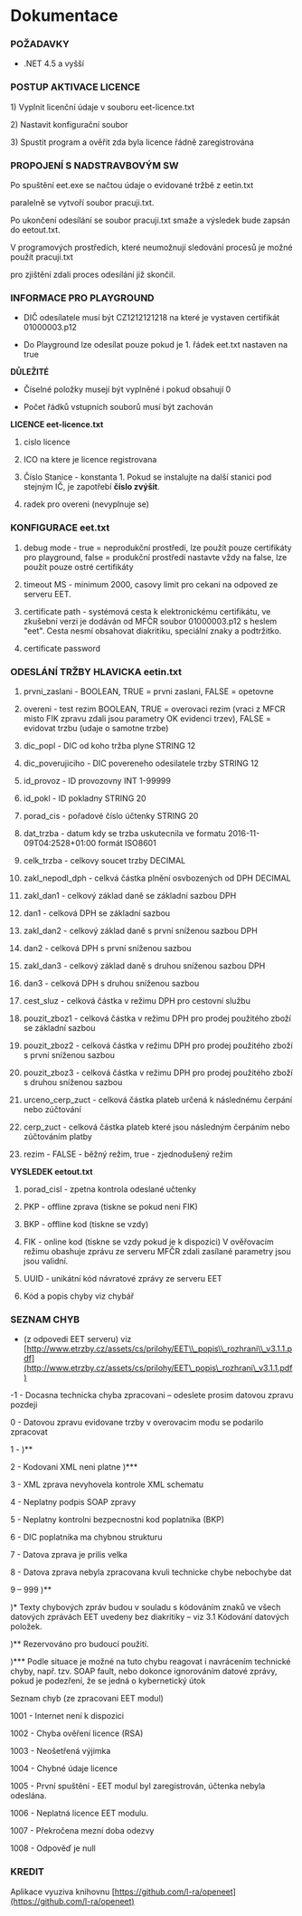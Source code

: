 # Dokumentace

### POŽADAVKY

* .NET 4.5 a vyšší

### POSTUP AKTIVACE LICENCE

1\) Vyplnit licenční údaje v souboru eet-licence.txt

2\) Nastavit konfigurační soubor

3\) Spustit program a ověřit zda byla licence řádně zaregistrována

### PROPOJENÍ S NADSTRAVBOVÝM SW

Po spuštění eet.exe se načtou údaje o evidované tržbě z eetin.txt

paralelně se vytvoří soubor pracuji.txt.

Po ukončení odesílání se soubor pracuji.txt smaže a výsledek bude zapsán do eetout.txt.

V programových prostředích, které neumožnují sledování procesů je možné použít pracuji.txt

pro zjištění zdali proces odesílání již skončil.

### INFORMACE PRO PLAYGROUND

* DIČ odesílatele musí být CZ1212121218 na které je vystaven certifikát 01000003.p12

* Do Playground lze odesílat pouze pokud je 1. řádek eet.txt nastaven na true

**DŮLEŽITÉ**

* Číselné položky musejí být vyplněné i pokud obsahují 0

* Počet řádků vstupních souborů musí být zachován

**LICENCE eet-licence.txt**

1. cislo licence

2. ICO na ktere je licence registrovana

3. Číslo Stanice - konstanta 1. Pokud se instalujte na další stanici pod stejným IČ, je zapotřebí **číslo zvýšit**.

4. radek pro overeni \(nevyplnuje se\)

### KONFIGURACE eet.txt

1. debug mode - true = neprodukční prostředí, lze použít pouze certifikáty pro playground, false = produkční prostředí nastavte vždy na false, lze použít pouze ostré certifikáty

2. timeout MS - minimum 2000, casovy limit pro cekani na odpoved ze serveru EET.

3. certificate path - systémová cesta k elektronickému certifikátu, ve zkušební verzi je dodáván od MFČR soubor 01000003.p12 s heslem "eet". Cesta nesmí obsahovat diakritiku, speciální znaky a podtržitko.

4. certificate password

### ODESLÁNÍ TRŽBY HLAVICKA eetin.txt

1. prvni\_zaslani - BOOLEAN, TRUE = prvni zaslani, FALSE = opetovne

2. overeni - test rezim BOOLEAN, TRUE = overovaci rezim \(vraci z MFCR misto FIK zpravu zdali jsou parametry OK evidenci trzev\), FALSE = evidovat trzbu \(udaje o samotne trzbe\)

3. dic\_popl - DIC od koho tržba plyne STRING 12

4. dic\_poverujiciho - DIC povereneho odesilatele trzby STRING 12

5. id\_provoz - ID provozovny INT 1-99999

6. id\_pokl - ID pokladny STRING 20

7. porad\_cis - pořadové číslo účtenky STRING 20

8. dat\_trzba - datum kdy se trzba uskutecnila ve formatu 2016-11-09T04:2528+01:00 formát ISO8601

9. celk\_trzba - celkovy soucet trzby DECIMAL

10. zakl\_nepodl\_dph - celkvá částka plnění osvbozených od DPH DECIMAL

11. zakl\_dan1 - celkový základ daně se základní sazbou DPH

12. dan1 - celková DPH se základní sazbou

13. zakl\_dan2 - celkový základ daně s první sníženou sazbou DPH

14. dan2 - celková DPH s první sníženou sazbou

15. zakl\_dan3 - celkový  základ daně s druhou sníženou sazbou DPH

16. dan3 - celková DPH s druhou sníženou sazbou

17. cest\_sluz - celková částka v režimu DPH pro cestovní službu

18. pouzit\_zboz1 - celková částka v režimu DPH pro prodej použitého zboží se základní sazbou

19. pouzit\_zboz2 - celková částka v režimu DPH pro prodej použitého zboží s první sníženou sazbou

20. pouzit\_zboz3 - celková částka v režimu DPH pro prodej použitého zboží s druhou sníženou sazbou

21. urceno\_cerp\_zuct -  celková částka plateb určená k následnému čerpání nebo zúčtování

22. cerp\_zuct - celková částka plateb které jsou následným čerpáním nebo zúčtováním platby

23. rezim - FALSE - běžný režim, true - zjednodušený režim



**VYSLEDEK eetout.txt**

1. porad\_cisl - zpetna kontrola odeslané učtenky

2. PKP - offline zprava \(tiskne se pokud neni FIK\)

3. BKP - offline kod \(tiskne se vzdy\)

4. FIK - online kod \(tiskne se vzdy pokud je k dispozici\) V ověřovacím režimu obashuje zprávu ze serveru MFČR zdali zasílané parametry jsou jsou validní.

5. UUID - unikátní kód návratové zprávy ze serveru EET

6. Kód a popis chyby viz chybář

### SEZNAM CHYB

* \(z odpovedi EET serveru\) viz [http://www.etrzby.cz/assets/cs/prilohy/EET\\_popis\\_rozhrani\\_v3.1.1.pdf](http://www.etrzby.cz/assets/cs/prilohy/EET\_popis\_rozhrani\_v3.1.1.pdf)  

-1 - Docasna technicka chyba zpracovani – odeslete prosim datovou zpravu pozdeji

0 - Datovou zpravu evidovane trzby v overovacim modu se podarilo zpracovat

1 - \)\*\*

2 - Kodovani XML neni platne \)\*\*\*

3 - XML zprava nevyhovela kontrole XML schematu

4 - Neplatny podpis SOAP zpravy

5 - Neplatny kontrolni bezpecnostni kod poplatnika \(BKP\)

6 - DIC poplatnika ma chybnou strukturu

7 - Datova zprava je prilis velka

8 - Datova zprava nebyla zpracovana kvuli technicke chybe nebochybe dat

9 – 999 \)\*\*

\)\* Texty chybových zpráv budou v souladu s kódováním znaků ve všech datových zprávách EET uvedeny bez diakritiky – viz 3.1 Kódování datových položek.

\)\*\* Rezervováno pro budoucí použití.

\)\*\*\* Podle situace je možné na tuto chybu reagovat i navrácením technické chyby, např. tzv. SOAP fault, nebo dokonce ignorováním datové zprávy, pokud je podezření, že se jedná o kybernetický útok

Seznam chyb \(ze zpracovani EET modul\)

1001 - Internet není k dispozici

1002 - Chyba ověření licence \(RSA\)

1003 - Neošetřená výjimka

1004 - Chybné údaje licence

1005 - První spuštění - EET modul byl zaregistrován, účtenka nebyla odeslána.

1006 - Neplatná licence EET modulu.

1007 - Překročena mezní doba odezvy

1008 - Odpověď je null

### KREDIT

Aplikace vyuziva knihovnu [https://github.com/l-ra/openeet](https://github.com/l-ra/openeet)


